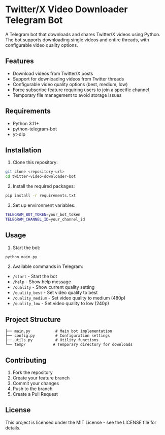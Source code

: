 # Twitter/X Video Downloader Telegram Bot

A Telegram bot that downloads and shares Twitter/X videos using Python. The bot supports downloading single videos and entire threads, with configurable video quality options.

## Features

- Download videos from Twitter/X posts
- Support for downloading videos from Twitter threads
- Configurable video quality options (best, medium, low)
- Force subscribe feature requiring users to join a specific channel
- Temporary file management to avoid storage issues

## Requirements

- Python 3.11+
- python-telegram-bot
- yt-dlp

## Installation

1. Clone this repository:
```bash
git clone <repository-url>
cd twitter-video-downloader-bot
```

2. Install the required packages:
```bash
pip install -r requirements.txt
```

3. Set up environment variables:
```bash
TELEGRAM_BOT_TOKEN=your_bot_token
TELEGRAM_CHANNEL_ID=your_channel_id
```

## Usage

1. Start the bot:
```bash
python main.py
```

2. Available commands in Telegram:
- `/start` - Start the bot
- `/help` - Show help message
- `/quality` - Show current quality setting
- `/quality_best` - Set video quality to best
- `/quality_medium` - Set video quality to medium (480p)
- `/quality_low` - Set video quality to low (240p)

## Project Structure

```
├── main.py           # Main bot implementation
├── config.py         # Configuration settings
├── utils.py          # Utility functions
└── temp/            # Temporary directory for downloads
```

## Contributing

1. Fork the repository
2. Create your feature branch
3. Commit your changes
4. Push to the branch
5. Create a Pull Request

## License

This project is licensed under the MIT License - see the LICENSE file for details.

